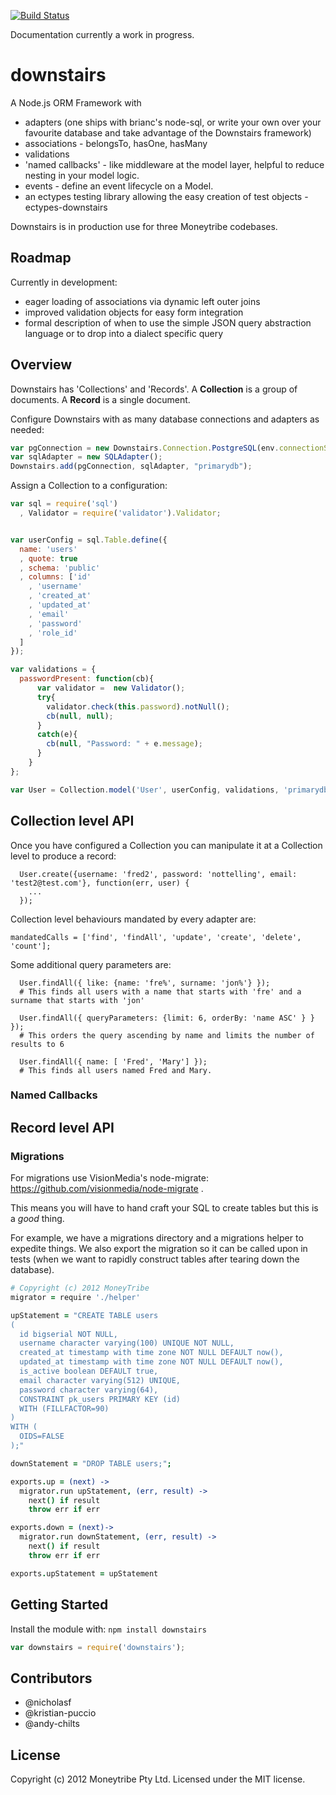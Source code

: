 [![Build Status](https://secure.travis-ci.org/moneytribeaustralia/downstairs.js.png)](http://travis-ci.org/moneytribeaustralia/downstairs.js)

Documentation currently a work in progress.

# downstairs

A Node.js ORM Framework with

  * adapters (one ships with brianc's node-sql, or write your own over your favourite database and take advantage of the Downstairs framework)
  * associations - belongsTo, hasOne, hasMany
  * validations
  * 'named callbacks' - like middleware at the model layer, helpful to reduce nesting in your model logic.
  * events - define an event lifecycle on a Model.
  * an ectypes testing library allowing the easy creation of test objects - ectypes-downstairs

Downstairs is in production use for three Moneytribe codebases.

## Roadmap

Currently in development:

* eager loading of associations via dynamic left outer joins
* improved validation objects for easy form integration
* formal description of when to use the simple JSON query abstraction language or to drop into a dialect specific query


## Overview

Downstairs has 'Collections' and 'Records'. A **Collection** is a group of documents. A **Record** is a single document.

Configure Downstairs with as many database connections and adapters as needed:

``` javascript
var pgConnection = new Downstairs.Connection.PostgreSQL(env.connectionString);
var sqlAdapter = new SQLAdapter();
Downstairs.add(pgConnection, sqlAdapter, "primarydb");
```

Assign a Collection to a configuration:

``` javascript
var sql = require('sql')
  , Validator = require('validator').Validator;


var userConfig = sql.Table.define({
  name: 'users'
  , quote: true
  , schema: 'public'
  , columns: ['id'
    , 'username'
    , 'created_at'
    , 'updated_at'
    , 'email'
    , 'password'
    , 'role_id'
  ]
});

var validations = {
  passwordPresent: function(cb){
      var validator =  new Validator();
      try{
        validator.check(this.password).notNull();
        cb(null, null);
      }
      catch(e){
        cb(null, "Password: " + e.message);
      }
    }
};

var User = Collection.model('User', userConfig, validations, 'primarydb');
```

## Collection level API

Once you have configured a Collection you can manipulate it at a Collection level to produce a record:

```
  User.create({username: 'fred2', password: 'nottelling', email: 'test2@test.com'}, function(err, user) {
    ...
  });
```

Collection level behaviours mandated by every adapter are:

```
mandatedCalls = ['find', 'findAll', 'update', 'create', 'delete', 'count'];
```

Some additional query parameters are:

```
  User.findAll({ like: {name: 'fre%', surname: 'jon%'} });
  # This finds all users with a name that starts with 'fre' and a surname that starts with 'jon'

  User.findAll({ queryParameters: {limit: 6, orderBy: 'name ASC' } } });
  # This orders the query ascending by name and limits the number of results to 6

  User.findAll({ name: [ 'Fred', 'Mary'] });
  # This finds all users named Fred and Mary.
```

### Named Callbacks

## Record level API


### Migrations

For migrations use VisionMedia's node-migrate: https://github.com/visionmedia/node-migrate .

This means you will have to hand craft your SQL to create tables but this is a *good* thing.

For example, we have a migrations directory and a migrations helper to expedite things. We also export the migration so it can be called upon in tests (when we want to rapidly construct tables after tearing down the database).

``` coffeescript
# Copyright (c) 2012 MoneyTribe
migrator = require './helper'

upStatement = "CREATE TABLE users
(
  id bigserial NOT NULL,
  username character varying(100) UNIQUE NOT NULL,
  created_at timestamp with time zone NOT NULL DEFAULT now(),
  updated_at timestamp with time zone NOT NULL DEFAULT now(),
  is_active boolean DEFAULT true,
  email character varying(512) UNIQUE,
  password character varying(64),
  CONSTRAINT pk_users PRIMARY KEY (id)
  WITH (FILLFACTOR=90)
)
WITH (
  OIDS=FALSE
);"

downStatement = "DROP TABLE users;";

exports.up = (next) ->
  migrator.run upStatement, (err, result) ->
    next() if result
    throw err if err

exports.down = (next)->
  migrator.run downStatement, (err, result) ->
    next() if result
    throw err if err

exports.upStatement = upStatement
```

## Getting Started

Install the module with: `npm install downstairs`

``` javascript
var downstairs = require('downstairs');
```

## Contributors

  * @nicholasf
  * @kristian-puccio
  * @andy-chilts
  
## License
Copyright (c) 2012 Moneytribe Pty Ltd.
Licensed under the MIT license.
